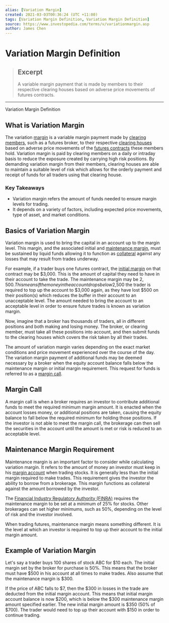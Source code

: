 ```yaml
---
alias: [Variation Margin]
created: 2021-03-03T00:36:24 (UTC +11:00)
tags: [Variation Margin Definition, Variation Margin Definition]
source: https://www.investopedia.com/terms/v/variationmargin.asp
author: James Chen
---
```


# Variation Margin Definition

> ## Excerpt
> A variable margin payment that is made by members to their respective clearing houses based on adverse price movements of futures contracts.

---

Variation Margin Definition
## What is Variation Margin

The variation [margin](https://www.investopedia.com/terms/m/margin.asp) is a variable margin payment made by [clearing members](https://www.investopedia.com/terms/m/memberfirm.asp), such as a futures broker, to their respective [clearing houses](https://www.investopedia.com/terms/c/clearinghouse.asp) based on adverse price movements of the [futures contracts](https://www.investopedia.com/terms/f/futurescontract.asp) these members hold. Variation margin is paid by clearing members on a daily or intraday basis to reduce the exposure created by carrying high risk positions. By demanding variation margin from their members, clearing houses are able to maintain a suitable level of risk which allows for the orderly payment and receipt of funds for all traders using that clearing house. 

### Key Takeaways

-   Variation margin refers the amount of funds needed to ensure margin levels for trading.
-   It depends on a variety of factors, including expected price movements, type of asset, and market conditions.

## Basics of Variation Margin

Variation margin is used to bring the capital in an account up to the margin level. This margin, and the associated initial and [maintenance margin](https://www.investopedia.com/terms/m/maintenancemargin.asp), must be sustained by liquid funds allowing it to function as [collateral](https://www.investopedia.com/terms/c/collateral.asp) against any losses that may result from trades underway. 

For example, if a trader buys one futures contract, the [initial margin](https://www.investopedia.com/terms/i/initialmargin.asp) on that contract may be $3,000. This is the amount of capital they need to have in their account to take the trade. The maintenance margin may be $2,500. This means if the money in the account drops below $2,500 the trader is required to top up the account to $3,000 again, as they have lost $500 on their position(s) which reduces the buffer in their account to an unacceptable level. The amount needed to bring the account to an acceptable level in order to ensure future trades is known as variation margin.

Now, imagine that a broker has thousands of traders, all in different positions and both making and losing money. The broker, or clearing member, must take all these positions into account, and then submit funds to the clearing houses which covers the risk taken by all their trades.

The amount of variation margin varies depending on the exact market conditions and price movement experienced over the course of the day. The variation margin payment of additional funds may be deemed necessary by a broker when the equity account balance falls below the maintenance margin or initial margin requirement. This request for funds is referred to as a [margin call](https://www.investopedia.com/terms/m/margincall.asp).

## Margin Call

A margin call is when a broker requires an investor to contribute additional funds to meet the required minimum margin amount. It is enacted when the account losses money, or additional positions are taken, causing the equity balance to fall below the required minimum for holding those positions. If the investor is not able to meet the margin call, the brokerage can then sell the securities in the account until the amount is met or risk is reduced to an acceptable level.

## Maintenance Margin Requirement

Maintenance margin is an important factor to consider while calculating variation margin. It refers to the amount of money an investor must keep in his [margin account](https://www.investopedia.com/terms/m/marginaccount.asp) when trading stocks. It is generally less than the initial margin required to make trades. This requirement gives the investor the ability to borrow from a brokerage. This margin functions as collateral against the amount borrowed by the investor.

The [Financial Industry Regulatory Authority (FINRA)](https://www.investopedia.com/terms/f/finra.asp) requires the maintenance margin to be set at a minimum of 25% for stocks. Other brokerages can set higher minimums, such as 50%, depending on the level of risk and the investor involved.

When trading futures, maintenance margin means something different. It is the level at which an investor is required to top up their account to the initial margin amount. 

## Example of Variation Margin

Let's say a trader buys 100 shares of stock ABC for $10 each. The initial margin set by the broker for purchase is 50%. This means that the broker must have $500 in his account at all times to make trades. Also assume that the maintenance margin is $300.

If the price of ABC falls to $7, then the $300 in losses in the trade are deducted from the initial margin account. This means that initial margin account balance is now $200, which is below the $300 maintenance margin amount specified earlier. The new initial margin amount is $350 (50% of $700). The trader would need to top up their account with $150 in order to continue trading.
